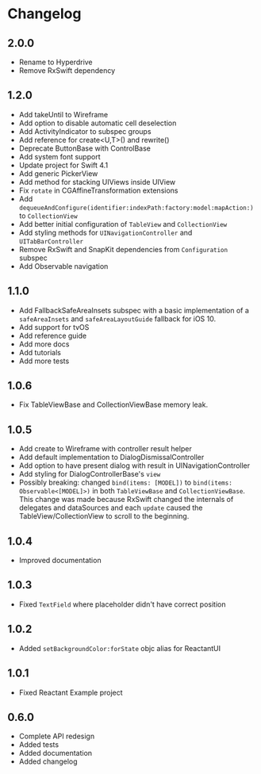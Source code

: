 # Changelog

## 2.0.0
* Rename to Hyperdrive
* Remove RxSwift dependency

## 1.2.0
* Add takeUntil to Wireframe
* Add option to disable automatic cell deselection
* Add ActivityIndicator to subspec groups
* Add reference for create<U,T>() and rewrite()
* Deprecate ButtonBase with ControlBase
* Add system font support
* Update project for Swift 4.1
* Add generic PickerView
* Add method for stacking UIViews inside UIView
* Fix `rotate` in CGAffineTransformation extensions
* Add `dequeueAndConfigure(identifier:indexPath:factory:model:mapAction:)` to `CollectionView`
* Add better initial configuration of `TableView` and `CollectionView`
* Add styling methods for `UINavigationController` and `UITabBarController`
* Remove RxSwift and SnapKit dependencies from `Configuration` subspec
* Add Observable navigation

## 1.1.0
* Add FallbackSafeAreaInsets subspec with a basic implementation of a `safeAreaInsets` and `safeAreaLayoutGuide` fallback for iOS 10.
* Add support for tvOS
* Add reference guide
* Add more docs
* Add tutorials
* Add more tests

## 1.0.6
* Fix TableViewBase and CollectionViewBase memory leak.

## 1.0.5
* Add create to Wireframe with controller result helper
* Add default implementation to DialogDismissalController
* Add option to have present dialog with result in UINavigationController
* Add styling for DialogControllerBase's `view`
* Possibly breaking: changed `bind(items: [MODEL])` to `bind(items: Observable<[MODEL]>)` in both `TableViewBase` and `CollectionViewBase`. This change was made because RxSwift changed the internals of delegates and dataSources and each `update` caused the TableView/CollectionView to scroll to the beginning.

## 1.0.4
* Improved documentation

## 1.0.3
* Fixed `TextField` where placeholder didn't have correct position

## 1.0.2
* Added `setBackgroundColor:forState` objc alias for ReactantUI

## 1.0.1
* Fixed Reactant Example project

## 0.6.0

* Complete API redesign
* Added tests
* Added documentation
* Added changelog
